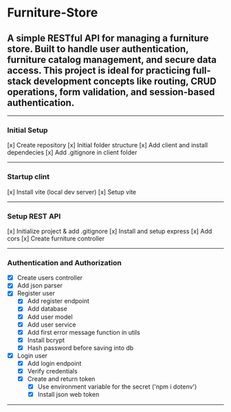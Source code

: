 # Furniture-Store

## A simple RESTful API for managing a furniture store. Built to handle user authentication, furniture catalog management, and secure data access. This project is ideal for practicing full-stack development concepts like routing, CRUD operations, form validation, and session-based authentication.

---

### Initial Setup

[x] Create repository
[x] Initial folder structure
[x] Add client and install dependecies
[x] Add .gitignore in client folder

---

### Startup clint

[x] Install vite (local dev server)
[x] Setup vite

---

### Setup REST API

[x] Initialize project & add .gitignore
[x] Install and setup express
[x] Add cors
[x] Create furniture controller

---

### Authentication and Authorization

- [x] Create users controller
- [x] Add json parser
- [x] Register user
  - [x] Add register endpoint
  - [x] Add database
  - [x] Add user model
  - [x] Add user service
  - [x] Add first error message function in utils
  - [x] Install bcrypt
  - [x] Hash password before saving into db
- [x] Login user
  - [x] Add login endpoint
  - [x] Verify credentials
  - [x] Create and return token
    - [x] Use environment variable for the secret ('npm i dotenv')
    - [x] Install json web token

---
